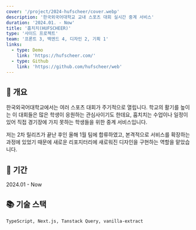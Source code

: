 ```yaml
---
cover: '/project/2024-hufscheer/cover.webp'
description: '한국외국어대학교 교내 스포츠 대회 실시간 중계 서비스'
duration: '2024.01. - Now'
title: '훕치치(HUFSCHEER)'
type: '사이드 프로젝트'
team: '프론트 3, 백엔드 4, 디자인 2, 기획 1'
links:
  - type: Demo
    link: 'https://hufscheer.com/'
  - type: Github
    link: 'https://github.com/hufscheer/web'
---
```


## 🔖 개요

한국외국어대학교에서는 여러 스포츠 대회가 주기적으로 열립니다. 학교의 활기를 높이는 이 대회들은 많은 학생이 응원하는 관심사이기도 한데요, 훕치치는 수업이나 일정이 있어 직접 경기장에 가지 못하는 학생들을 위한 중계
서비스입니다.

저는 2차 릴리즈가 끝난 후인 올해 1월 팀에 합류하였고, 본격적으로 서비스를 확장하는 과정에 있었기 때문에 새로운 리포지터리에 새로워진 디자인을 구현하는 역할을 맡았습니다.

## 📅 기간

2024.01 - Now

## 📚 기술 스택

`TypeScript, Next.js, Tanstack Query, vanilla-extract`
